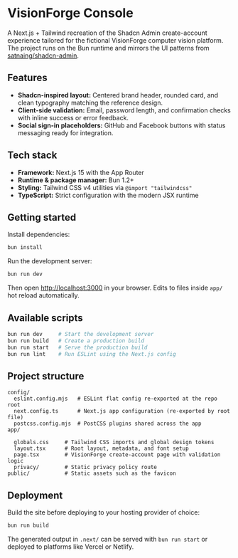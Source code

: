 # VisionForge Console


A Next.js + Tailwind recreation of the Shadcn Admin create-account experience tailored for the fictional VisionForge computer vision platform. The project runs on the Bun runtime and mirrors the UI patterns from [satnaing/shadcn-admin](https://github.com/satnaing/shadcn-admin).

## Features

- **Shadcn-inspired layout:** Centered brand header, rounded card, and clean typography matching the reference design.
- **Client-side validation:** Email, password length, and confirmation checks with inline success or error feedback.
- **Social sign-in placeholders:** GitHub and Facebook buttons with status messaging ready for integration.

## Tech stack

- **Framework:** Next.js 15 with the App Router
- **Runtime & package manager:** Bun 1.2+
- **Styling:** Tailwind CSS v4 utilities via `@import "tailwindcss"`
- **TypeScript:** Strict configuration with the modern JSX runtime

## Getting started

Install dependencies:


```bash
bun install
```


Run the development server:


```bash
bun run dev
```


Then open [http://localhost:3000](http://localhost:3000) in your browser. Edits to files inside `app/` hot reload automatically.


## Available scripts

```bash
bun run dev     # Start the development server
bun run build   # Create a production build
bun run start   # Serve the production build
bun run lint    # Run ESLint using the Next.js config
```

## Project structure

```
config/
  eslint.config.mjs   # ESLint flat config re-exported at the repo root
  next.config.ts      # Next.js app configuration (re-exported by root file)
  postcss.config.mjs  # PostCSS plugins shared across the app
app/

  globals.css     # Tailwind CSS imports and global design tokens
  layout.tsx      # Root layout, metadata, and font setup
  page.tsx        # VisionForge create-account page with validation logic
  privacy/        # Static privacy policy route
public/           # Static assets such as the favicon

```

## Deployment

Build the site before deploying to your hosting provider of choice:

```bash
bun run build
```


The generated output in `.next/` can be served with `bun run start` or deployed to platforms like Vercel or Netlify.

